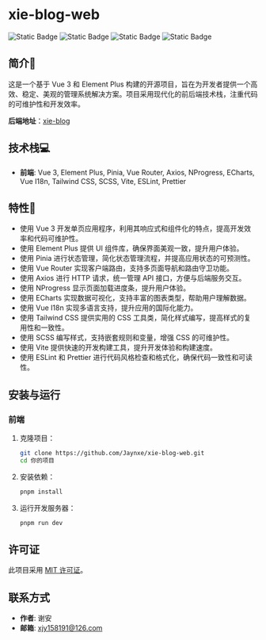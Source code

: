 # xie-blog-web
![Static Badge](https://img.shields.io/badge/license-MIT-green)
![Static Badge](https://img.shields.io/badge/vue-3.4.27-green)
![Static Badge](https://img.shields.io/badge/element%20plus-2.7.3-blue)
![Static Badge](https://img.shields.io/badge/pnpm-%3E%3D9-yellow)


## 简介📖

这是一个基于 Vue 3 和 Element Plus 构建的开源项目，旨在为开发者提供一个高效、稳定、美观的管理系统解决方案。项目采用现代化的前后端技术栈，注重代码的可维护性和开发效率。  

**后端地址**：[xie-blog](https://github.com/Jaynxe/xie-blog)

## 技术栈💻

- **前端**: Vue 3, Element Plus, Pinia, Vue Router, Axios, NProgress, ECharts, Vue I18n, Tailwind CSS, SCSS, Vite, ESLint, Prettier

## 特性🌠

- 使用 Vue 3 开发单页应用程序，利用其响应式和组件化的特点，提高开发效率和代码可维护性。
- 使用 Element Plus 提供 UI 组件库，确保界面美观一致，提升用户体验。
- 使用 Pinia 进行状态管理，简化状态管理流程，并提高应用状态的可预测性。
- 使用 Vue Router 实现客户端路由，支持多页面导航和路由守卫功能。
- 使用 Axios 进行 HTTP 请求，统一管理 API 接口，方便与后端服务交互。
- 使用 NProgress 显示页面加载进度条，提升用户体验。
- 使用 ECharts 实现数据可视化，支持丰富的图表类型，帮助用户理解数据。
- 使用 Vue I18n 实现多语言支持，提升应用的国际化能力。
- 使用 Tailwind CSS 提供实用的 CSS 工具类，简化样式编写，提高样式的复用性和一致性。
- 使用 SCSS 编写样式，支持嵌套规则和变量，增强 CSS 的可维护性。
- 使用 Vite 提供快速的开发构建工具，提升开发体验和构建速度。
- 使用 ESLint 和 Prettier 进行代码风格检查和格式化，确保代码一致性和可读性。

## 安装与运行

### 前端

1. 克隆项目：
    ```sh
    git clone https://github.com/Jaynxe/xie-blog-web.git
    cd 你的项目
    ```

2. 安装依赖：
    ```sh
    pnpm install
    ```

3. 运行开发服务器：
    ```sh
    pnpm run dev
    ```


## 许可证

此项目采用 [MIT 许可证](LICENSE)。

## 联系方式
- **作者**: 谢安
- **邮箱**: xjy158191@126.com
